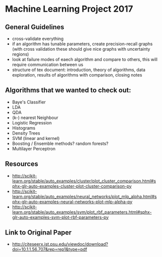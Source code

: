 # Machine Learning Project 2017
## General Guidelines

- cross-validate everything
- if an algorithm has tunable parameters, create precision-recall graphs (with cross validation these should give nice graphs with uncertainty regions)
- look at failure modes of eaech algorithm and compare to others, this will require communication between us
- structure of tex document:
introduction, theory of algorithms, data exploration, results of algorithms with comparison, closing notes

## Algorithms that we wanted to check out:

- Baye's Classifier
- LDA
- QDA
- (k-) nearest Neighbour
- Logistic Regression
- Histograms
- Density Trees
- SVM (linear and kernel)
- Boosting / Ensemble methods? random forests?
- Multilayer Perceptron

## Resources

- http://scikit-learn.org/stable/auto_examples/cluster/plot_cluster_comparison.html#sphx-glr-auto-examples-cluster-plot-cluster-comparison-py
- http://scikit-learn.org/stable/auto_examples/neural_networks/plot_mlp_alpha.html#sphx-glr-auto-examples-neural-networks-plot-mlp-alpha-py
- http://scikit-learn.org/stable/auto_examples/svm/plot_rbf_parameters.html#sphx-glr-auto-examples-svm-plot-rbf-parameters-py


## Link to Original Paper

- http://citeseerx.ist.psu.edu/viewdoc/download?doi=10.1.1.56.707&rep=rep1&type=pdf
